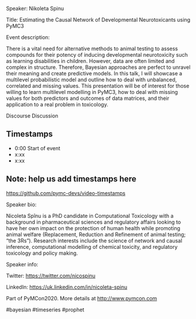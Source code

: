 
Speaker: Nikoleta Spinu

Title: Estimating the Causal Network of Developmental Neurotoxicants using PyMC3  


Event description:

There is a vital need for alternative methods to animal testing to assess compounds for their potency of inducing developmental neurotoxicity such as learning disabilities in children. However, data are often limited and complex in structure. Therefore, Bayesian approaches are perfect to unravel their meaning and create predictive models. In this talk, I will showcase a multilevel probabilistic model and outline how to deal with unbalanced, correlated and missing values. This presentation will be of interest for those willing to learn multilevel modelling in PyMC3, how to deal with missing values for both predictors and outcomes of data matrices, and their application to a real problem in toxicology.

Discourse Discussion 

## Timestamps
- 0:00 Start of event
- x:xx 
- x:xx

## Note: help us add timestamps here
https://github.com/pymc-devs/video-timestamps

Speaker bio:

Nicoleta Spînu is a PhD candidate in Computational Toxicology with a background in pharmaceutical sciences and regulatory affairs looking to have her own impact on the protection of human health while promoting animal welfare (Replacement, Reduction and Refinement of animal testing; “the 3Rs”). Research interests include the science of network and causal inference, computational modelling of chemical toxicity, and regulatory toxicology and policy making.

Speaker info: 

Twitter: https://twitter.com/nicospinu

LinkedIn: https://uk.linkedin.com/in/nicoleta-spinu

Part of PyMCon2020. 
More details at http://www.pymcon.com  

#bayesian #timeseries #prophet
